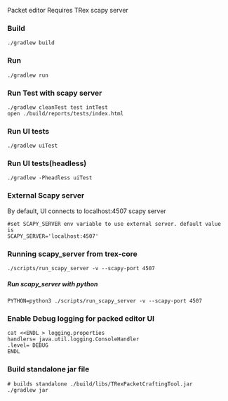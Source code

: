 Packet editor
Requires TRex scapy server

### Build
    ./gradlew build

### Run
    ./gradlew run

### Run Test with scapy server
    ./gradlew cleanTest test intTest
    open ./build/reports/tests/index.html

### Run UI tests
    ./gradlew uiTest

### Run UI tests(headless)
    ./gradlew -Pheadless uiTest

### External Scapy server
By default, UI connects to localhost:4507 scapy server
```
#set SCAPY_SERVER env variable to use external server. default value is
SCAPY_SERVER='localhost:4507'
```

### Running scapy_server from trex-core
`./scripts/run_scapy_server -v --scapy-port 4507`

##### Run scapy_server with python
`PYTHON=python3 ./scripts/run_scapy_server -v --scapy-port 4507`

### Enable Debug logging for packed editor UI
```
cat <<ENDL > logging.properties
handlers= java.util.logging.ConsoleHandler
.level= DEBUG
ENDL
```

### Build standalone jar file
    # builds standalone ./build/libs/TRexPacketCraftingTool.jar
    ./gradlew jar

